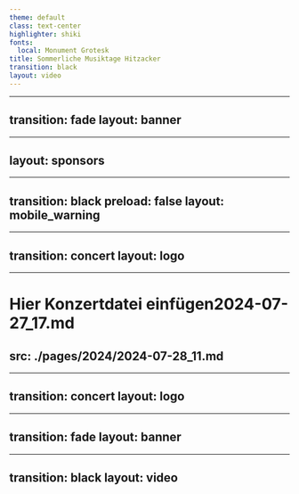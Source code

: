 ```yaml
---
theme: default
class: text-center
highlighter: shiki
fonts:
  local: Monument Grotesk
title: Sommerliche Musiktage Hitzacker
transition: black
layout: video
---
```

---
transition: fade
layout: banner
---
---
layout: sponsors
---
---
transition: black
preload: false
layout: mobile_warning
---
<!-- <AudioPlayer audioSrc="/audio_alert_2023.mp3" /> -->
---
transition: concert
layout: logo
---
---
# Hier Konzertdatei einfügen2024-07-27_17.md
src: ./pages/2024/2024-07-28_11.md
---
---
transition: concert
layout: logo
---
---
transition: fade
layout: banner
---
---
transition: black
layout: video
---